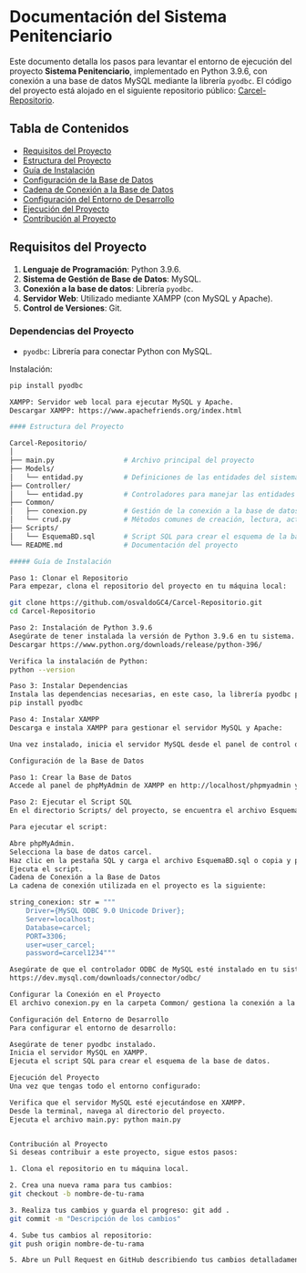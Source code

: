 # Documentación del Sistema Penitenciario

Este documento detalla los pasos para levantar el entorno de ejecución del proyecto **Sistema Penitenciario**, implementado en Python 3.9.6, con conexión a una base de datos MySQL mediante la librería `pyodbc`. El código del proyecto está alojado en el siguiente repositorio público: [Carcel-Repositorio](https://github.com/osvaldoGC4/Carcel-Repositorio.git).

## Tabla de Contenidos
- [Requisitos del Proyecto](#requisitos-del-proyecto)
- [Estructura del Proyecto](#estructura-del-proyecto)
- [Guía de Instalación](#guía-de-instalación)
- [Configuración de la Base de Datos](#configuración-de-la-base-de-datos)
- [Cadena de Conexión a la Base de Datos](#cadena-de-conexión-a-la-base-de-datos)
- [Configuración del Entorno de Desarrollo](#configuración-del-entorno-de-desarrollo)
- [Ejecución del Proyecto](#ejecución-del-proyecto)
- [Contribución al Proyecto](#contribución-al-proyecto)

## Requisitos del Proyecto

1. **Lenguaje de Programación**: Python 3.9.6.
2. **Sistema de Gestión de Base de Datos**: MySQL.
3. **Conexión a la base de datos**: Librería `pyodbc`.
4. **Servidor Web**: Utilizado mediante XAMPP (con MySQL y Apache).
5. **Control de Versiones**: Git.

### Dependencias del Proyecto
- `pyodbc`: Librería para conectar Python con MySQL.
  
Instalación:
```bash
pip install pyodbc

XAMPP: Servidor web local para ejecutar MySQL y Apache.
Descargar XAMPP: https://www.apachefriends.org/index.html

#### Estructura del Proyecto

Carcel-Repositorio/
│
├── main.py                 # Archivo principal del proyecto
├── Models/
│   └── entidad.py          # Definiciones de las entidades del sistema
├── Controller/
│   └── entidad.py          # Controladores para manejar las entidades
├── Common/
│   ├── conexion.py         # Gestión de la conexión a la base de datos
│   └── crud.py             # Métodos comunes de creación, lectura, actualización y eliminación
├── Scripts/
│   └── EsquemaBD.sql       # Script SQL para crear el esquema de la base de datos
└── README.md               # Documentación del proyecto

##### Guía de Instalación

Paso 1: Clonar el Repositorio
Para empezar, clona el repositorio del proyecto en tu máquina local:

git clone https://github.com/osvaldoGC4/Carcel-Repositorio.git
cd Carcel-Repositorio

Paso 2: Instalación de Python 3.9.6
Asegúrate de tener instalada la versión de Python 3.9.6 en tu sistema. Puedes descargarla desde el sitio oficial de Python:
Descargar https://www.python.org/downloads/release/python-396/

Verifica la instalación de Python:
python --version

Paso 3: Instalar Dependencias
Instala las dependencias necesarias, en este caso, la librería pyodbc para la conexión a MySQL:
pip install pyodbc

Paso 4: Instalar XAMPP
Descarga e instala XAMPP para gestionar el servidor MySQL y Apache:

Una vez instalado, inicia el servidor MySQL desde el panel de control de XAMPP.

Configuración de la Base de Datos

Paso 1: Crear la Base de Datos
Accede al panel de phpMyAdmin de XAMPP en http://localhost/phpmyadmin y crea una base de datos llamada carcel.

Paso 2: Ejecutar el Script SQL
En el directorio Scripts/ del proyecto, se encuentra el archivo EsquemaBD.sql, que contiene la estructura de la base de datos. Ejecuta este script en tu base de datos carcel para crear las tablas necesarias.

Para ejecutar el script:

Abre phpMyAdmin.
Selecciona la base de datos carcel.
Haz clic en la pestaña SQL y carga el archivo EsquemaBD.sql o copia y pega su contenido.
Ejecuta el script.
Cadena de Conexión a la Base de Datos
La cadena de conexión utilizada en el proyecto es la siguiente:

string_conexion: str = """
    Driver={MySQL ODBC 9.0 Unicode Driver};
    Server=localhost;
    Database=carcel;
    PORT=3306;
    user=user_carcel;
    password=carcel1234"""

Asegúrate de que el controlador ODBC de MySQL esté instalado en tu sistema. Si no lo tienes, puedes descargarlo desde el siguiente enlace:
https://dev.mysql.com/downloads/connector/odbc/

Configurar la Conexión en el Proyecto
El archivo conexion.py en la carpeta Common/ gestiona la conexión a la base de datos. No es necesario modificar la conexión si tu configuración local coincide con la cadena proporcionada.

Configuración del Entorno de Desarrollo
Para configurar el entorno de desarrollo:

Asegúrate de tener pyodbc instalado.
Inicia el servidor MySQL en XAMPP.
Ejecuta el script SQL para crear el esquema de la base de datos.

Ejecución del Proyecto
Una vez que tengas todo el entorno configurado:

Verifica que el servidor MySQL esté ejecutándose en XAMPP.
Desde la terminal, navega al directorio del proyecto.
Ejecuta el archivo main.py: python main.py


Contribución al Proyecto
Si deseas contribuir a este proyecto, sigue estos pasos:

1. Clona el repositorio en tu máquina local.

2. Crea una nueva rama para tus cambios: 
git checkout -b nombre-de-tu-rama

3. Realiza tus cambios y guarda el progreso: git add .
git commit -m "Descripción de los cambios"

4. Sube tus cambios al repositorio:
git push origin nombre-de-tu-rama

5. Abre un Pull Request en GitHub describiendo tus cambios detalladamente.



